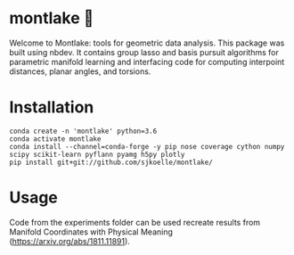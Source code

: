# montlake 🛶
Welcome to Montlake: tools for geometric data analysis.
This package was built using nbdev. 
It contains group lasso and basis pursuit algorithms for parametric manifold learning and interfacing code for computing interpoint distances, planar angles, and torsions.

# Installation

```
conda create -n 'montlake' python=3.6
conda activate montlake
conda install --channel=conda-forge -y pip nose coverage cython numpy scipy scikit-learn pyflann pyamg h5py plotly
pip install git+git://github.com/sjkoelle/montlake/
```

# Usage

Code from the experiments folder can be used recreate results from Manifold Coordinates with Physical Meaning (https://arxiv.org/abs/1811.11891).
